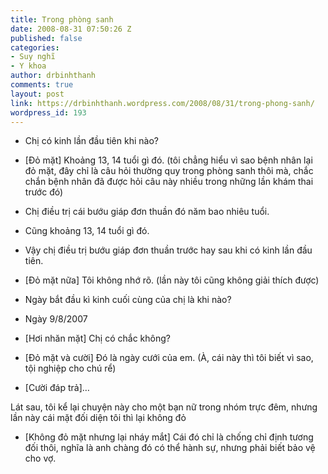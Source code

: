 ```yaml
---
title: Trong phòng sanh
date: 2008-08-31 07:50:26 Z
published: false
categories:
- Suy nghĩ
- Y khoa
author: drbinhthanh
comments: true
layout: post
link: https://drbinhthanh.wordpress.com/2008/08/31/trong-phong-sanh/
wordpress_id: 193
---
```


  * Chị có kinh lần đầu tiên khi nào?


	
  * [Đỏ mặt] Khoảng 13, 14 tuổi gì đó. (tôi chẳng hiểu vì sao bệnh nhân lại đỏ mặt, đây chỉ là câu hỏi thường quy trong phòng sanh thôi mà, chắc chắn bệnh nhân đã được hỏi câu này nhiều trong những lần khám thai trước đó)


	
  * Chị điều trị cái bướu giáp đơn thuần đó năm bao nhiêu tuổi.


	
  * Cũng khoảng 13, 14 tuổi gì đó.


	
  * Vậy chị điều trị bướu giáp đơn thuần trước hay sau khi có kinh lần đầu tiên.


	
  * [Đỏ mặt nữa] Tôi không nhớ rõ. (lần này tôi cũng không giải thích được)


	
  * Ngày bắt đầu kì kinh cuối cùng của chị là khi nào?


	
  * Ngày 9/8/2007


	
  * [Hơi nhăn mặt] Chị có chắc không?


	
  * [Đỏ mặt và cười] Đó là ngày cưới của em. (À, cái này thì tôi biết vì sao, tội nghiệp cho chú rể)


	
  * [Cười đáp trả]…



Lát sau, tôi kể lại chuyện này cho một bạn nữ trong nhóm trực đêm, nhưng lần này cái mặt đối diện tôi thì lại không đỏ




	
  * [Không đỏ mặt nhưng lại nháy mắt] Cái đó chỉ là chống chỉ định tương đối thôi, nghĩa là anh chàng đó có thể hành sự, nhưng phải biết bảo vệ cho vợ.


